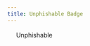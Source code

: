 ```yaml
---
title: Unphishable Badge
---
```


<div class="lg-verification-badge">
  <img src="{{ site.baseurl }}/assets/img/alerts/unphishable.svg" role="img" width="16" height="16" alt="" />
  Unphishable
</div>
